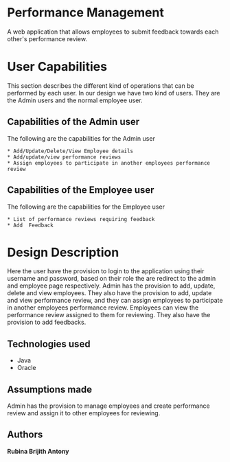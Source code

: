 # Performance Management

A web application that allows employees to submit feedback towards each other's performance review.


# User Capabilities
This section describes the different kind of operations that can be performed by each user. In our design we have two kind of users. They are the Admin users and the normal employee user.

## Capabilities of the Admin user

The following are the capabilities for the Admin user
```
* Add/Update/Delete/View Employee details
* Add/update/view performance reviews
* Assign employees to participate in another employees performance review
```



## Capabilities of the Employee user
The following are the capabilities for the Employee user
```
* List of performance reviews requiring feedback
* Add  Feedback
```

# Design Description

Here the user have the provision to login to the application using their username and password, based on their role the are redirect to the admin and employee page respectively.
Admin has the provision to add, update, delete and view employees. They also have the provision to add, update and  view performance review, and they can assign employees to 
participate in another employees performance review.
Employees can view the performance review assigned to them for reviewing. They also have the provision to add feedbacks. 


## Technologies used

* Java
* Oracle

## Assumptions made
Admin has the provision to manage employees and create  performance review and assign it to other employees for reviewing. 

## Authors

**Rubina Brijith Antony**


